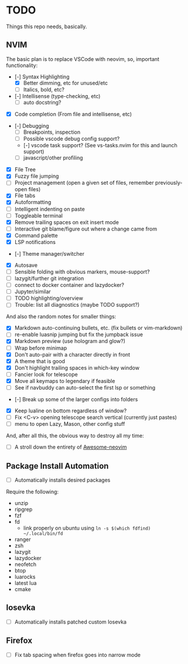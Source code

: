 # TODO

Things this repo needs, basically.

## NVIM

The basic plan is to replace VSCode with neovim, so, important functionality:

- [-] Syntax Highlighting
  - [X] Better dimming, etc for unused/etc
  - [ ] Italics, bold, etc?
- [-] Intellisense (type-checking, etc)
  - [ ] auto docstring?
- [X] Code completion (From file and intellisense, etc)
- [-] Debugging
  - [ ] Breakpoints, inspection
  - [ ] Possible vscode debug config support?
  - [-] vscode task support? (See vs-tasks.nvim for this and launch support)
  - [ ] javascript/other profiling
- [X] File Tree
- [X] Fuzzy file jumping
- [ ] Project management (open a given set of files, remember previously-open files)
- [X] File tabs
- [X] Autoformatting
- [ ] Intelligent indenting on paste
- [ ] Toggleable terminal
- [X] Remove trailing spaces on exit insert mode
- [ ] Interactive git blame/figure out where a change came from
- [X] Command palette
- [X] LSP notifications
- [-] Theme manager/switcher
- [X] Autosave
- [ ] Sensible folding with obvious markers, mouse-support?
- [ ] lazygit/further git integration
- [ ] connect to docker container and lazydocker?
- [ ] Jupyter/similar
- [ ] TODO highlighting/overview
- [ ] Trouble: list all diagnostics (maybe TODO support?)

And also the random notes for smaller things:

- [X] Markdown auto-continuing bullets, etc. (fix bullets or vim-markdown)
- [ ] re-enable luasnip jumping but fix the jumpback issue
- [X] Markdown preview (use hologram and glow?)
- [ ] Wrap before minimap
- [X] Don't auto-pair with a character directly in front
- [X] A theme that is good
- [X] Don't highlight trailing spaces in which-key window
- [ ] Fancier look for telescope
- [X] Move all keymaps to legendary if feasible
- [ ] See if navbuddy can auto-select the first lsp or something
- [-] Break up some of the larger configs into folders
- [X] Keep lualine on bottom regardless of window?
- [ ] Fix \<C-v\> opening telescope search vertical (currently just pastes)
- [ ] menu to open Lazy, Mason, other config stuff

And, after all this, the obvious way to destroy all my time:

- [ ] A stroll down the entirety of [Awesome-neovim](https://github.com/rockerBOO/awesome-neovim)

## Package Install Automation

- [ ] Automatically installs desired packages

Require the following:

- unzip
- ripgrep
- fzf
- fd
  - link properly on ubuntu using `ln -s $(which fdfind) ~/.local/bin/fd`
- ranger
- zsh
- lazygit
- lazydocker
- neofetch
- btop
- luarocks
- latest lua
- cmake


## Iosevka

- [ ] Automatically installs patched custom Iosevka

## Firefox

- [ ] Fix tab spacing when firefox goes into narrow mode
